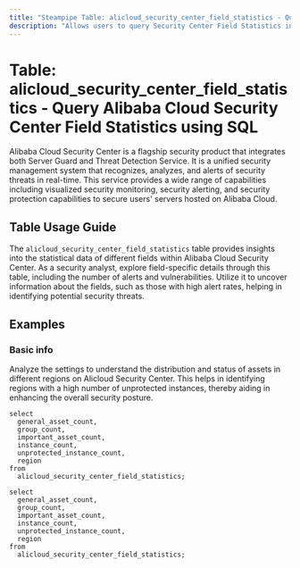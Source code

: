 ```yaml
---
title: "Steampipe Table: alicloud_security_center_field_statistics - Query Alibaba Cloud Security Center Field Statistics using SQL"
description: "Allows users to query Security Center Field Statistics in Alibaba Cloud, providing insights into the statistical data of different fields."
---
```


# Table: alicloud_security_center_field_statistics - Query Alibaba Cloud Security Center Field Statistics using SQL

Alibaba Cloud Security Center is a flagship security product that integrates both Server Guard and Threat Detection Service. It is a unified security management system that recognizes, analyzes, and alerts of security threats in real-time. This service provides a wide range of capabilities including visualized security monitoring, security alerting, and security protection capabilities to secure users' servers hosted on Alibaba Cloud.

## Table Usage Guide

The `alicloud_security_center_field_statistics` table provides insights into the statistical data of different fields within Alibaba Cloud Security Center. As a security analyst, explore field-specific details through this table, including the number of alerts and vulnerabilities. Utilize it to uncover information about the fields, such as those with high alert rates, helping in identifying potential security threats.

## Examples

### Basic info
Analyze the settings to understand the distribution and status of assets in different regions on Alicloud Security Center. This helps in identifying regions with a high number of unprotected instances, thereby aiding in enhancing the overall security posture.

```sql+postgres
select
  general_asset_count,
  group_count,
  important_asset_count,
  instance_count,
  unprotected_instance_count,
  region
from
  alicloud_security_center_field_statistics;
```

```sql+sqlite
select
  general_asset_count,
  group_count,
  important_asset_count,
  instance_count,
  unprotected_instance_count,
  region
from
  alicloud_security_center_field_statistics;
```